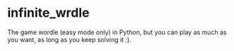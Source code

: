 # infinite_wrdle
The game wordle (easy mode only) in Python, but you can play as much as you want, as long as you keep solving it :). 
